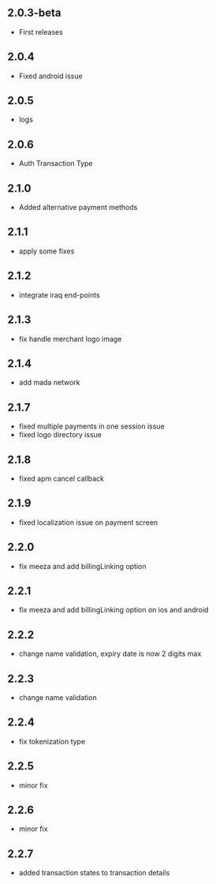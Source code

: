 ## 2.0.3-beta
* First releases
## 2.0.4
* Fixed android issue
## 2.0.5
* logs
## 2.0.6
* Auth Transaction Type
## 2.1.0
* Added alternative payment methods
## 2.1.1
* apply some fixes
## 2.1.2
* integrate iraq end-points
## 2.1.3
* fix handle merchant logo image
## 2.1.4
* add mada network
## 2.1.7
* fixed multiple payments in one session issue
* fixed logo directory issue
## 2.1.8
* fixed apm cancel callback
## 2.1.9
* fixed localization issue on payment screen
## 2.2.0
* fix meeza and add billingLinking option
## 2.2.1
* fix meeza and add billingLinking option on ios and android
## 2.2.2
* change name validation, expiry date is now 2 digits max
## 2.2.3
* change name validation
## 2.2.4
* fix tokenization type
## 2.2.5
* minor fix
## 2.2.6
* minor fix
## 2.2.7
* added transaction states to transaction details